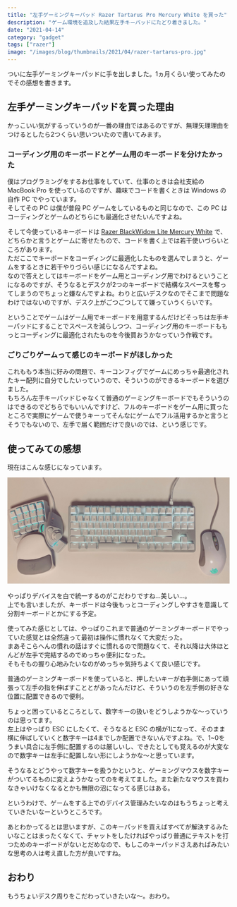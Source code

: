 ```yaml
---
title: "左手ゲーミングキーパッド Razer Tartarus Pro Mercury White を買った"
description: "ゲーム環境を追及した結果左手キーパッドにたどり着きました。"
date: "2021-04-14"
category: "gadget"
tags: ["razer"]
image: "/images/blog/thumbnails/2021/04/razer-tartarus-pro.jpg"
---
```


ついに左手ゲーミングキーパッドに手を出しました。1ヵ月くらい使ってみたのでその感想を書きます。

## 左手ゲーミングキーパッドを買った理由

かっこいい気がするっていうのが一番の理由ではあるのですが、無理矢理理由をつけるとしたら2つくらい思いついたので書いてみます。

### コーディング用のキーボードとゲーム用のキーボードを分けたかった

僕はプログラミングをするお仕事をしていて、仕事のときは会社支給の MacBook Pro を使っているのですが、趣味でコードを書くときは Windows の自作 PC でやっています。  
そしてその PC は僕が普段 PC ゲームをしているものと同じなので、この PC はコーディングとゲームのどちらにも最適化させたいんですよね。

そして今使っているキーボードは [Razer BlackWidow Lite Mercury White](https://www2.razer.com/jp-jp/gaming-keyboards-keypads/razer-blackwidow-lite) で、どちらかと言うとゲームに寄せたもので、コードを書く上では若干使いづらいところがあります。  
ただここでキーボードをコーディングに最適化したものを選んでしまうと、ゲームをするときに若干やりづらい感じになるんですよね。  
なので答えとしてはキーボードをゲーム用とコーディング用でわけるということになるのですが、そうなるとデスクが2つのキーボードで結構なスペースを奪ってしまうのでちょっと嫌なんですよね。わりと広いデスクなのでそこまで問題なわけではないのですが、デスク上がごつごつしてて嫌っていうくらいです。

ということでゲームはゲーム用でキーボードを用意するんだけどそっちは左手キーパッドにすることでスペースを減らしつつ、コーディング用のキーボードももっとコーディングに最適化されたものを今後買おうかなっていう作戦です。

### ごりごりゲームって感じのキーボードがほしかった

これももう本当に好みの問題で、キーコンフィグでゲームにめっちゃ最適化されたキー配列に自分でしたいっていうので、そういうのができるキーボードを選びました。  
もちろん左手キーパッドじゃなくて普通のゲーミングキーボードでもそういうのはできるのでどちらでもいいんですけど、フルのキーボードをゲーム用に買ったところで実際にゲームで使うキーってそんなにゲームでフル活用するかと言うとそうでもないので、左手で届く範囲だけで良いのでは、という感じです。

## 使ってみての感想

現在はこんな感じになっています。

![最近のデスク](./02.jpg "最近のデスク")

やっぱりデバイスを白で統一するのがこだわりですね…美しい…。  
上でも言いましたが、キーボードは今後もっとコーディングしやすさを意識して分割キーボードとかにする予定。

使ってみた感じとしては、やっぱりこれまで普通のゲーミングキーボードでやっていた感覚とは全然違って最初は操作に慣れなくて大変だった。  
まあそこらへんの慣れの話はすぐに慣れるので問題なくて、それ以降は大体ほとんどが左手で完結するのでめっちゃ便利になった。  
そもそもの握り心地みたいなのがめっちゃ気持ちよくて良い感じです。

普通のゲーミングキーボードを使っていると、押したいキーが右手側にあって頑張って左手の指を伸ばすこととがあったんだけど、そういうのを左手側の好きな位置に配置できるので便利。

ちょっと困っているところとして、数字キーの扱いをどうしようかな～っていうのは思ってます。  
左上はやっぱり ESC にしたくて、そうなると ESC の横が1になって、そのまま横に伸ばしていくと数字キーは4までしか配置できないんですよね。で、1~0をうまい具合に左手側に配置するのは厳しいし、できたとしても覚えるのが大変なので数字キーは左手に配置しない形にしようかな～と思っています。

そうなるとどうやって数字キーを扱うかというと、ゲーミングマウスを数字キーがついてるものに変えようかなってのを考えてました。また新たなマウスを買わなきゃいけなくなるとかも無限の沼になってる感じはある。

というわけで、ゲームをする上でのデバイス管理みたいなのはもうちょっと考えていきたいなーというところです。

あとわかってるとは思いますが、このキーパッドを買えばすべてが解決するみたいなことはまったくなくて、チャットをしたければやっぱり普通にテキストを打つためのキーボードがないとだめなので、もしこのキーパッドさえあればみたいな思考の人は考え直した方が良いですね。

## おわり

もうちょいデスク周りをこだわっていきたいな～。おわり。

